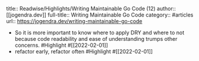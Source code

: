 title:: Readwise/Highlights/Writing Maintainable Go Code (12)
author:: [[jogendra.dev]]
full-title:: Writing Maintainable Go Code
category:: #articles
url:: https://jogendra.dev/writing-maintainable-go-code

- So it is more important to know where to apply DRY and where to not because code readability and ease of understanding trumps other concerns. #Highlight #[[2022-02-01]]
- refactor early, refactor often #Highlight #[[2022-02-01]]